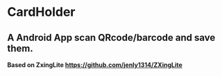 # CardHolder
## A Android App scan QRcode/barcode and save them. 
**Based on ZxingLite https://github.com/jenly1314/ZXingLite**
